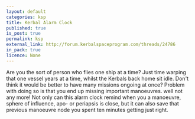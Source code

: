 ```yaml
---
layout: default
categories: ksp
title: Kerbal Alarm Clock
published: true
is_post: true
permalink: ksp
external_link: http://forum.kerbalspaceprogram.com/threads/24786
in_pack: true
licence: None
---
```


Are you the sort of person who flies one ship at a time?
Just time warping that one vessel years at a time, whilst the Kerbals back home sit idle.
Don't think it would be better to have many missions ongoing at once?
Problem with doing so is that you end up missing important manoeuvres.
well not any more!
Not only can this alarm clock remind when you a manoeuvre, sphere of influence, apo- or periapsis is close, but it can also save that previous manoeuvre node you spent ten minutes getting just right.